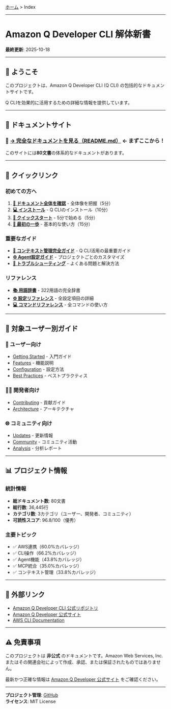 [ホーム](README.md) > Index

---

# Amazon Q Developer CLI 解体新書

**最終更新**: 2025-10-18

---

## 🚀 ようこそ

このプロジェクトは、Amazon Q Developer CLI (Q CLI) の包括的なドキュメントサイトです。

Q CLIを効果的に活用するための詳細な情報を提供しています。

---

## 📖 ドキュメントサイト

### 🎯 **[→ 完全なドキュメントを見る（README.md）](README.md)** ← まずここから！

このサイトには**80文書**の体系的なドキュメントがあります。

---

## 🎯 クイックリンク

### 初めての方へ

1. **[📖 ドキュメント全体を確認](README.md)** - 全体像を把握（5分）
2. **[💻 インストール](01_for-users/01_getting-started/01_installation.md)** - Q CLIのインストール（10分）
3. **[🚀 クイックスタート](01_for-users/01_getting-started/02_quick-start.md)** - 5分で始める（5分）
4. **[👣 最初の一歩](01_for-users/01_getting-started/03_first-steps.md)** - 基本的な使い方（15分）

### 重要なガイド

- **[🎯 コンテキスト管理完全ガイド](01_for-users/08_guides/README.md)** - Q CLI活用の最重要ガイド
- **[⚙️ Agent設定ガイド](01_for-users/03_configuration/04_agent-configuration.md)** - プロジェクトごとのカスタマイズ
- **[🔧 トラブルシューティング](01_for-users/06_troubleshooting/02_common-issues.md)** - よくある問題と解決方法

### リファレンス

- **[📚 用語辞書](01_for-users/07_reference/06_terminology-dictionary.md)** - 322用語の完全辞書
- **[⚙️ 設定リファレンス](01_for-users/07_reference/03_settings-reference.md)** - 全設定項目の詳細
- **[💻 コマンドリファレンス](01_for-users/07_reference/02_commands.md)** - 全コマンドの使い方

---

## 🎯 対象ユーザー別ガイド

### 👤 ユーザー向け
- [Getting Started](01_for-users/01_getting-started/README.md) - 入門ガイド
- [Features](01_for-users/02_features/README.md) - 機能説明
- [Configuration](01_for-users/03_configuration/README.md) - 設定方法
- [Best Practices](01_for-users/04_best-practices/README.md) - ベストプラクティス

### 👨‍💻 開発者向け
- [Contributing](02_for-developers/01_contributing/README.md) - 貢献ガイド
- [Architecture](02_for-developers/02_architecture/README.md) - アーキテクチャ

### 🌐 コミュニティ向け
- [Updates](03_for-community/01_updates/README.md) - 更新情報
- [Community](03_for-community/02_community/README.md) - コミュニティ活動
- [Analysis](03_for-community/03_analysis/README.md) - 分析レポート

---

## 📊 プロジェクト情報

### 統計情報

- **総ドキュメント数**: 80文書
- **総行数**: 36,445行
- **カテゴリ数**: 3カテゴリ（ユーザー、開発者、コミュニティ）
- **可読性スコア**: 96.8/100（優秀）

### 主要トピック

- ✅ AWS連携（60.0%カバレッジ）
- ✅ CLI操作（66.2%カバレッジ）
- ✅ Agent機能（43.8%カバレッジ）
- ✅ MCP統合（35.0%カバレッジ）
- ✅ コンテキスト管理（33.8%カバレッジ）

---

## 🔗 外部リンク

- [Amazon Q Developer CLI 公式リポジトリ](https://github.com/aws/amazon-q-developer-cli)
- [Amazon Q Developer 公式サイト](https://aws.amazon.com/q/developer/)
- [AWS CLI Documentation](https://docs.aws.amazon.com/)

---

## ⚠️ 免責事項

このプロジェクトは **非公式** のドキュメントです。Amazon Web Services, Inc.またはその関連会社によって作成、承認、または保証されたものではありません。

最新かつ正確な情報は [Amazon Q Developer 公式サイト](https://aws.amazon.com/q/developer/) をご確認ください。

---

**プロジェクト管理**: [GitHub](https://github.com/aws/amazon-q-developer-cli)  
**ライセンス**: MIT License
